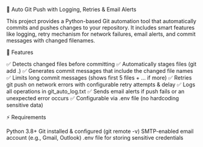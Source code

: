 🚀 Auto Git Push with Logging, Retries & Email Alerts

This project provides a Python-based Git automation tool that automatically commits and pushes changes to your repository.
It includes smart features like logging, retry mechanism for network failures, email alerts, and commit messages with changed filenames.

📌 Features

✅ Detects changed files before committing
✅ Automatically stages files (git add .)
✅ Generates commit messages that include the changed file names
✅ Limits long commit messages (shows first 5 files + ... if more)
✅ Retries git push on network errors with configurable retry attempts & delay
✅ Logs all operations in git_auto_log.txt
✅ Sends email alerts if push fails or an unexpected error occurs
✅ Configurable via .env file (no hardcoding sensitive data)

⚡ Requirements

Python 3.8+
Git installed & configured (git remote -v)
SMTP-enabled email account (e.g., Gmail, Outlook)
.env file for storing sensitive credentials
